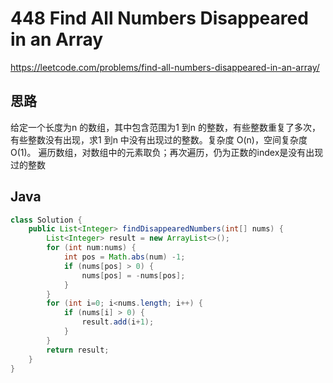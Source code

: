# 448 Find All Numbers Disappeared in an Array

https://leetcode.com/problems/find-all-numbers-disappeared-in-an-array/



## 思路

给定一个长度为n 的数组，其中包含范围为1 到n 的整数，有些整数重复了多次，有些整数没有出现，求1 到n 中没有出现过的整数。复杂度 O(n)，空间复杂度 O(1)。 遍历数组，对数组中的元素取负；再次遍历，仍为正数的index是没有出现过的整数

## Java

```java
class Solution {
    public List<Integer> findDisappearedNumbers(int[] nums) {
        List<Integer> result = new ArrayList<>();
        for (int num:nums) {
            int pos = Math.abs(num) -1;
            if (nums[pos] > 0) {
                nums[pos] = -nums[pos];
            }
        }
        for (int i=0; i<nums.length; i++) {
            if (nums[i] > 0) {
                result.add(i+1);
            }
        }
        return result;
    }
}
```

